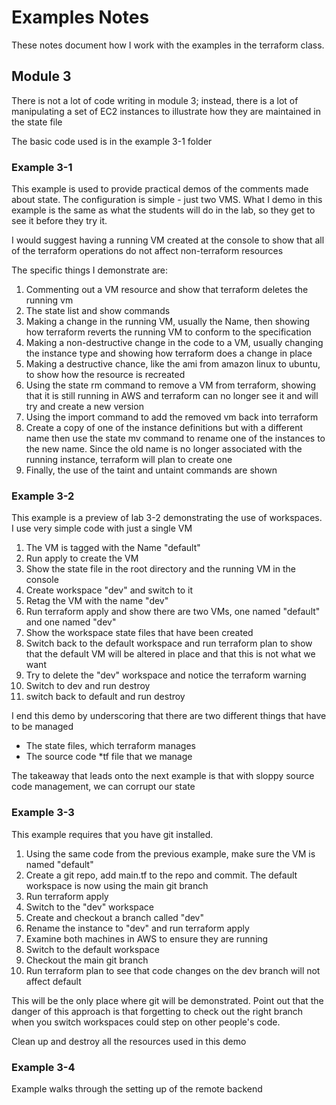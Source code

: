 # Examples Notes

These notes document how I work with the examples in the terraform class.

## Module 3

There is not a lot of code writing in module 3; instead, there is a lot of manipulating a set of EC2 instances to illustrate how they are maintained in the state file

The basic code used is in the example 3-1 folder

### Example 3-1

This example is used to provide practical demos of the comments made about state. The configuration is simple - just two VMS.  What I demo in this example is the same as what the students will do in the lab, so they get to see it before they try it.

I would suggest having a running VM created at the console to show that all of the terraform operations do not affect non-terraform resources

The specific things I demonstrate are:

1. Commenting out a VM resource and show that terraform deletes the running vm
2. The state list and show commands
3. Making a change in the running VM, usually the Name, then showing how terraform reverts the running VM to conform to the specification
3. Making a non-destructive change in the code to a VM, usually changing the instance type and showing how terraform does a change in place
4. Making a destructive chance, like the ami from amazon linux to ubuntu, to show how the resource is recreated
5. Using the state rm command to remove a VM from terraform, showing that it is still running in AWS and terraform can no longer see it and will try and create a new version
6. Using the import command to add the removed vm back into terraform
7. Create a copy of one of the instance definitions but with a different name then use the state mv command to rename one of the instances to the new name. Since the old name is no longer associated with the running instance, terraform will plan to create one
8. Finally, the use of the taint and untaint commands are shown

### Example 3-2

This example is a preview of lab 3-2 demonstrating the use of workspaces. I use very simple code with just a single VM

1. The VM is tagged with the Name "default"
2. Run apply to create the VM
3. Show the state file in the root directory and the running VM in the console
4. Create workspace "dev" and switch to it
5. Retag the VM with the name "dev"
6. Run terraform apply and show there are two VMs, one named "default" and one named "dev"
7. Show the workspace state files that have been created
8. Switch back to the default workspace and run terraform plan to show that the default VM will be altered in place and that this is not what we want
9. Try to delete the "dev" workspace and notice the terraform warning
10. Switch to dev and run destroy
11. switch back to default and run destroy


I end this demo by underscoring that there are two different things that have to be managed
* The state files, which terraform manages
* The source code *tf file that we manage

The takeaway that leads onto the next example is that with sloppy source code management, we can corrupt our state

### Example 3-3

This example requires that you have git installed.

1. Using the same code from the previous example, make sure the VM is named "default"
2. Create a git repo, add main.tf to the repo and commit.  The default workspace is now using the main git branch
3. Run terraform apply   
4. Switch to the "dev" workspace
5. Create and checkout a branch called "dev"
6. Rename the instance to "dev" and run terraform apply
7. Examine both machines in AWS to ensure they are running
8. Switch to the default workspace
9. Checkout the main git branch
10. Run terraform plan to see that code changes on the dev branch will not affect default

This will be the only place where git will be demonstrated.  Point out that the danger of this approach is that forgetting to check out the right branch when you switch workspaces could step on other people's code.

Clean up and destroy all the resources used in this demo

### Example 3-4

Example walks through the setting up of the remote backend





